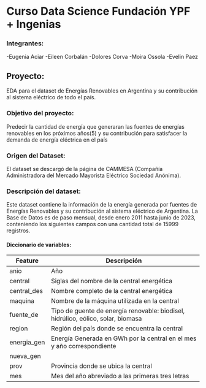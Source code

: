 # Curso Data Science Fundación YPF + Ingenias

### Integrantes: 
-Eugenia Aciar
-Eileen Corbalán
-Dolores Corva
-Moira Ossola
-Evelin Paez

## Proyecto: 
EDA para el dataset de Energías Renovables en Argentina y su contribución al sistema eléctrico de todo el país.


### Objetivo del proyecto:
Predecir la cantidad de energía que generaran las fuentes de energías renovables en los próximos años(5) y su contribución para satisfacer la demanda de energía eléctrica en el país

### Origen del Dataset:
El dataset se descargó de la página de CAMMESA (Compañía Administradora del Mercado Mayorista Eléctrico Sociedad Anónima). 

### Descripción del dataset:
Este dataset contiene la información de la energía generada por fuentes de Energías Renovables y su contribución al sistema eléctrico de Argentina. 
La Base de Datos es de paso mensual, desde enero 2011 hasta junio de 2023, conteniendo los siguientes campos con una cantidad total de 15999 registros. 


#### **Diccionario de variables:**
|**Feature**|**Descripción**|
|-----------|---------------|
|anio       | Año           |
|central    | Siglas del nombre de la central energética|
|central_des| Nombre completo de la central energética|
|maquina    | Nombre de la máquina utilizada en la central|
|fuente_de  | Tipo de guente de energía renovable: biodisel, hidrúlico, eólico, solar, biomasa|
|region     | Región del país donde se encuentra la central|
|energia_gen| Energía Generada en GWh por la central en el mes y año correspondiente|
|nueva_gen| |
|prov       | Provincia donde se ubica la central|
|mes        | Mes del año abreviado a las primeras tres letras|
      
